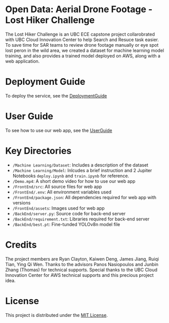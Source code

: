 # Open Data: Aerial Drone Footage - Lost Hiker Challenge

The Lost Hiker Challenge is an UBC ECE capstone project collarobrated with UBC Cloud Innovation Center to help Search and Resuce task easier. To save time for SAR teams to review drone footage manually or eye spot lost peron in the wild area, we created a dataset for machine learning model training, and also provides a trained model deployed on AWS, along with a web application.

# Deployment Guide
To deploy the service, see the [DeploymentGuide](https://github.com/UBC-CIC/Drone-Search-and-Rescue/blob/main/BackEnd/DeploymentGuide.md)

# User Guide
To see how to use our web app, see the [UserGuide](https://github.com/UBC-CIC/Drone-Search-and-Rescue/blob/main/FrontEnd/UserGuide.md)

# Key Directories
- `/Machine Learning/Dataset`: Includes a description of the dataset
- `/Machine Learning/Model`: Inlcudes a brief instruction and 2 Jupiter Notebooks `deploy.ipynb` and `train.ipynb` for reference.
- `/Demo.mp4`: A short demo video for how to use our web app
- `/FrontEnd/src`: All source files for web app
- `/FrontEnd/.env`: All environment variables used
- `/FrontEnd/package.json`: All dependencies required for web app with versions
- `/FrontEnd/assets`: Images used for web app
- `/BackEnd/server.py`: Source code for back-end server
- `/BackEnd/requirement.txt`: Libraries required for back-end server
- `/BackEnd/best.pt`: Fine-tunded YOLOv8n model file

# Credits
The project members are Ryan Clayton, Kaiwen Deng, James Jiang, Ruiqi Tian, Ying Qi Wen. Thanks to the advisors Panos Nasiopoulos and Junbin Zhang (Thomas) for technical supports. Special thanks to the UBC Cloud Innovation Center for AWS technical supports and this precious project idea.

# License
This project is distributed under the [MIT License](https://github.com/UBC-CIC/Drone-Search-and-Rescue/blob/main/LICENSE).


